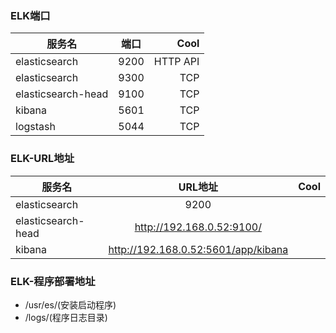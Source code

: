 ### ELK端口
服务名       | 端口           | Cool  
 ------------- |:-------------:| -----:
elasticsearch      | 9200 | HTTP API
elasticsearch      | 9300 | TCP
elasticsearch-head      | 9100 | TCP
kibana      | 5601 | TCP
logstash      | 5044 | TCP

### ELK-URL地址
服务名       | URL地址           | Cool  
 ------------- |:-------------:| -----:
elasticsearch      | 9200 | 
elasticsearch-head | http://192.168.0.52:9100/ | 
kibana      | http://192.168.0.52:5601/app/kibana | 

### ELK-程序部署地址
- /usr/es/(安装启动程序)
- /logs/(程序日志目录)

